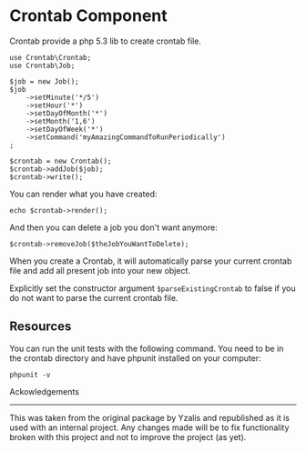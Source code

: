 Crontab Component
=================

Crontab provide a php 5.3 lib to create crontab file.

	use Crontab\Crontab;
	use Crontab\Job;

	$job = new Job();
	$job
		->setMinute('*/5')
		->setHour('*')
		->setDayOfMonth('*')
		->setMonth('1,6')
		->setDayOfWeek('*')
		->setCommand('myAmazingCommandToRunPeriodically')
	;

	$crontab = new Crontab();
	$crontab->addJob($job);
	$crontab->write();

You can render what you have created:

	echo $crontab->render();

And then you can delete a job you don't want anymore:

	$crontab->removeJob($theJobYouWantToDelete);

When you create a Crontab, it will automatically parse your current crontab file and add all present job into your new object.

Explicitly set the constructor argument `$parseExistingCrontab` to false if you do not want to parse the current crontab file. 

Resources
---------

You can run the unit tests with the following command. You need to be in the crontab directory and have phpunit installed on your computer:

    phpunit -v

Ackowledgements
_______________

This was taken from the original package by Yzalis and republished as it is used with an internal project. Any changes made will be to fix functionality broken with this project and not to improve the project (as yet).